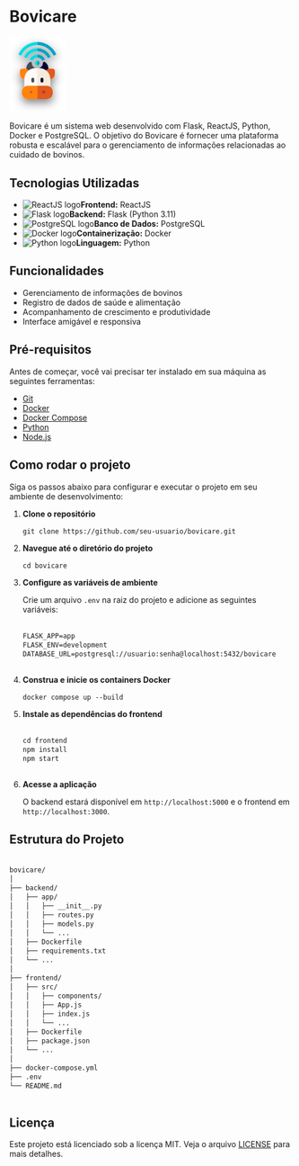 <!DOCTYPE html>
<html lang="pt-BR">
<head>
    <meta charset="UTF-8">
</head>
<body>
    <h1>Bovicare</h1>
    <img src="logo.svg" width=100px>
    <p>Bovicare é um sistema web desenvolvido com Flask, ReactJS, Python, Docker e PostgreSQL. O objetivo do Bovicare é fornecer uma plataforma robusta e escalável para o gerenciamento de informações relacionadas ao cuidado de bovinos.</p>

  <h2>Tecnologias Utilizadas</h2>
    <ul>
        <li><img src="https://img.icons8.com/color/48/000000/react-native.png" alt="ReactJS logo"><strong>Frontend:</strong> ReactJS</li>
        <li><img src="https://img.icons8.com/ios-filled/50/000000/flask.png" alt="Flask logo"><strong>Backend:</strong> Flask (Python 3.11)</li>
        <li><img src="https://img.icons8.com/color/48/000000/postgreesql.png" alt="PostgreSQL logo"><strong>Banco de Dados:</strong> PostgreSQL</li>
        <li><img src="https://img.icons8.com/color/48/000000/docker.png" alt="Docker logo"><strong>Containerização:</strong> Docker</li>
        <li><img src="https://img.icons8.com/color/48/000000/python.png" alt="Python logo"><strong>Linguagem:</strong> Python</li>
    </ul>

  <h2>Funcionalidades</h2>
    <ul>
        <li>Gerenciamento de informações de bovinos</li>
        <li>Registro de dados de saúde e alimentação</li>
        <li>Acompanhamento de crescimento e produtividade</li>
        <li>Interface amigável e responsiva</li>
    </ul>

  <h2>Pré-requisitos</h2>
    <p>Antes de começar, você vai precisar ter instalado em sua máquina as seguintes ferramentas:</p>
    <ul>
        <li><a href="https://git-scm.com">Git</a></li>
        <li><a href="https://www.docker.com">Docker</a></li>
        <li><a href="https://docs.docker.com/compose/">Docker Compose</a></li>
        <li><a href="https://www.python.org">Python</a></li>
        <li><a href="https://nodejs.org">Node.js</a></li>
    </ul>

  <h2>Como rodar o projeto</h2>
    <p>Siga os passos abaixo para configurar e executar o projeto em seu ambiente de desenvolvimento:</p>
    <ol>
        <li>
            <p><strong>Clone o repositório</strong></p>
            <pre><code>git clone https://github.com/seu-usuario/bovicare.git</code></pre>
        </li>
        <li>
            <p><strong>Navegue até o diretório do projeto</strong></p>
            <pre><code>cd bovicare</code></pre>
        </li>
        <li>
            <p><strong>Configure as variáveis de ambiente</strong></p>
            <p>Crie um arquivo <code>.env</code> na raiz do projeto e adicione as seguintes variáveis:</p>
            <pre><code>
FLASK_APP=app
FLASK_ENV=development
DATABASE_URL=postgresql://usuario:senha@localhost:5432/bovicare
            </code></pre>
        </li>
        <li>
            <p><strong>Construa e inicie os containers Docker</strong></p>
            <pre><code>docker compose up --build</code></pre>
        </li>
        <li>
            <p><strong>Instale as dependências do frontend</strong></p>
            <pre><code>
cd frontend
npm install
npm start
            </code></pre>
        </li>
        <li>
            <p><strong>Acesse a aplicação</strong></p>
            <p>O backend estará disponível em <code>http://localhost:5000</code> e o frontend em <code>http://localhost:3000</code>.</p>
        </li>
    </ol>

  <h2>Estrutura do Projeto</h2>
    <pre><code>
bovicare/
│
├── backend/
│   ├── app/
│   │   ├── __init__.py
│   │   ├── routes.py
│   │   ├── models.py
│   │   └── ...
│   ├── Dockerfile
│   ├── requirements.txt
│   └── ...
│
├── frontend/
│   ├── src/
│   │   ├── components/
│   │   ├── App.js
│   │   ├── index.js
│   │   └── ...
│   ├── Dockerfile
│   ├── package.json
│   └── ...
│
├── docker-compose.yml
├── .env
└── README.md
    </code></pre>

  <h2>Licença</h2>
    <p>Este projeto está licenciado sob a licença MIT. Veja o arquivo <a href="LICENSE">LICENSE</a> para mais detalhes.</p>
</body>
</html>
